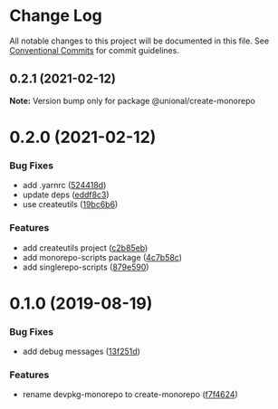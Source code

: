 # Change Log

All notable changes to this project will be documented in this file.
See [Conventional Commits](https://conventionalcommits.org) for commit guidelines.

## 0.2.1 (2021-02-12)

**Note:** Version bump only for package @unional/create-monorepo





# 0.2.0 (2021-02-12)


### Bug Fixes

* add .yarnrc ([524418d](https://github.com/unional/create/commit/524418d3eecafa25858c285ec3236434e1c8f0de))
* update deps ([eddf8c3](https://github.com/unional/create/commit/eddf8c32bf798ab900e01fa727710b6693804e74))
* use createutils ([19bc6b6](https://github.com/unional/create/commit/19bc6b62acf93396c822f8cf99359390b563a6c3))


### Features

* add createutils project ([c2b85eb](https://github.com/unional/create/commit/c2b85eb387a4b1d98747ec389d5da82b2e653251))
* add monorepo-scripts package ([4c7b58c](https://github.com/unional/create/commit/4c7b58c8e0b31ad63d09fbee865941c6c4233492))
* add singlerepo-scripts ([879e590](https://github.com/unional/create/commit/879e59011a009fcb62cce5297d602ff11e4717c9))



# 0.1.0 (2019-08-19)


### Bug Fixes

* add debug messages ([13f251d](https://github.com/unional/create/commit/13f251da950d7f6a8b6f61e3d63ec27900225f0a))


### Features

* rename devpkg-monorepo to create-monorepo ([f7f4624](https://github.com/unional/create/commit/f7f4624c76f2b818c50f6bcf37dead6b3be39081))
